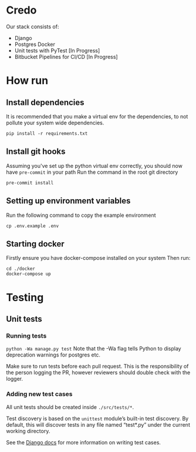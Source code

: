 # Credo

Our stack consists of:

- Django
- Postgres Docker
- Unit tests with PyTest [In Progress]
- Bitbucket Pipelines for CI/CD [In Progress]


# How run

## Install dependencies
It is recommended that you make a virtual env for the dependencies, to not
pollute your system wide dependencies.

```
pip install -r requirements.txt
```

## Install git hooks
Assuming you've set up the python virtual env correctly, you should now have `pre-commit` in your path
Run the command in the root git directory
```
pre-commit install
```

## Setting up environment variables
Run the following command to copy the example environment
```
cp .env.example .env
```

## Starting docker
Firstly ensure you have docker-compose installed on your system
Then run:
```
cd ./docker
docker-compose up
```

# Testing

## Unit tests

### Running tests

```python -Wa manage.py test```
Note that the -Wa flag tells Python to display deprecation warnings for postgres etc.

Make sure to run tests before each pull request. This is the responsibility of the person logging the PR, however reviewers should double check with the logger.

### Adding new test cases

All unit tests should be created inside `./src/tests/*`.

Test discovery is based on the `unittest` module’s built-in test discovery. By default, this will discover tests in any file named “test*.py” under the current working directory.

See the [Django docs](https://docs.djangoproject.com/en/2.2/topics/testing/overview/) for more information on writing test cases.


